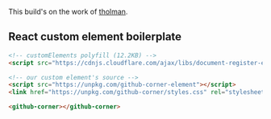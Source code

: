 This build's on the work of [tholman](https://github.com/tholman/github-corners).

## React custom element boilerplate

```html
<!-- customElements polyfill (12.2KB) -->
<script src="https://cdnjs.cloudflare.com/ajax/libs/document-register-element/1.1.1/document-register-element.js"></script>
```

```html
<!-- our custom element's source -->
<script src="https://unpkg.com/github-corner-element"></script>
<link href="https://unpkg.com/github-corner/styles.css" rel="stylesheet">
```

```html
<github-corner></github-corner>
```
